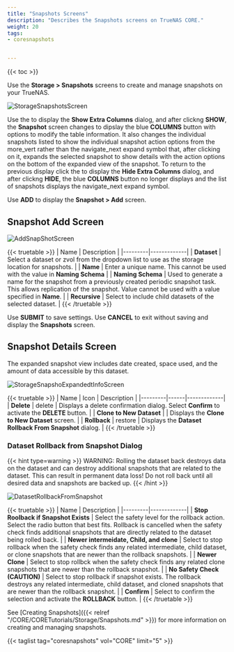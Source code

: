 ```yaml
---
title: "Snapshots Screens"
description: "Describes the Snapshots screens on TrueNAS CORE."
weight: 20
tags:
- coresnapshots


---
```


{{< toc >}}

Use the **Storage > Snapshots** screens to create and manage snapshots on your TrueNAS.

![StorageSnapshotsScreen](/images/CORE/Storage/StorageSnapshotsScreen.png "Stprage Snapshots Screen")

Use the <span class="iconify" data-icon="ci:settings-filled"></span> to display the **Show Extra Columns** dialog, and after clickng **SHOW**, the **Snapshot** screen changes to dipslay the blue **COLUMNS** button with options to modify the table information.
It also changes the individual snapshots listed to show the individual snapshot action options from the <span class="material-icons">more_vert</span> rather than the <span class="material-icons">navigate_next</span> expand symbol that, after clicking on it, expands the selected snapshot to show details with the action options on the bottom of the expanded view of the snapshot.
To return to the previous display click the <span class="iconify" data-icon="ci:settings-filled"></span> to display the **Hide Extra Columns** dialog, and after clickng **HIDE**, the blue **COLUMNS** button no longer displays and the list of snapshots displays the <span class="material-icons">navigate_next</span> expand symbol.

Use **ADD** to display the **Snapshot > Add** screen.

## Snapshot Add Screen

![AddSnapShotScreen](/images/CORE/Storage/AddSnapShotScreen.png "Add Snapshot Screen")

{{< truetable >}}
| Name | Description |
|---------|-------------|
| **Dataset** | Select a dataset or zvol from the dropdown list to use as the storage location for snapshots.  |
| **Name** | Enter a unique name. This cannot be used with the value in **Naming Schema** |
| **Naming Schema** | Used to generate a name for the snapshot from a previously created periodic snapshot task. This allows replication of the snapshot. Value cannot be used with a value specified in **Name**. |
| **Recursive** | Select to include child datasets of the selected dataset. |
{{< /truetable >}}

Use **SUBMIT** to save settings.
Use **CANCEL** to exit without saving and display the **Snapshots** screen.

## Snapshot Details Screen
The expanded snapshot view includes date created, space used, and the amount of data accessible by this dataset.

![StorageSnapshoExpandedtInfoScreen](/images/CORE/Storage/StorageSnapshoExpandedtInfoScreen.png "Snapshot Expanded Screen")

{{< truetable >}}
| Name | Icon | Description |
|---------|------|-------------|
| **Delete** | <span class="material-icons">delete</span> | Displays a delete confirmation dialog. Select **Confirm** to activate the **DELETE** button. |
| **Clone to New Dataset** | <span class="iconify" data-icon="fa-regular:clone"></span> | Displays the **Clone to New Dataset** screen. |
| **Rollback** | <span class="material-icons">restore</span> | Displays the **Dataset Rollback From Snapshot** dialog. |
{{< /truetable >}}

### Dataset Rollback from Snapshot Dialog
{{< hint type=warning >}}
WARNING: Rolling the dataset back destroys data on the dataset and can destroy additional snapshots that are related to the dataset.
This can result in permanent data loss!
Do not roll back until all desired data and snapshots are backed up.
{{< /hint >}}

![DatasetRollbackFromSnapshot](/images/CORE/Storage/DatasetRollbackFromSnapshot.png "Dataset Rollback from Snapshot")

{{< truetable >}}
| Name | Description |
|---------|-------------|
| **Stop Roolback if Snapshot Exists** | Select the safety level for the rollback action. Select the radio button that best fits. Rollback is cancelled when the safety check finds additional snapshots that are directly related to the dataset being rolled back. |
| **Newer intermeidate, Child, and clone** | Select to stop rollback when the safety check finds any related intermediate, child dataset, or clone snapshots that are newer than the rollback snapshots. |
| **Newer Clone** | Select to stop rollbck when the safety check finds any related clone snapshots that are newer than the rollback snapshot. |
| **No Safety Check (CAUTION)** | Select to stop rollback if snapshot exists. The rollback destroys any related intermediate, child dataset, and cloned snapshots that are newer than the rollback snapshot.  |
| **Confirm** | Select to confirm the selection and activate the **ROLLBACK** button. |
{{< /truetable >}}

See [Creating Snapshots]({{< relref "/CORE/CORETutorials/Storage/Snapshots.md" >}}) for more information on creating and managing snapshots.

{{< taglist tag="coresnapshots" vol="CORE" limit="5" >}}

